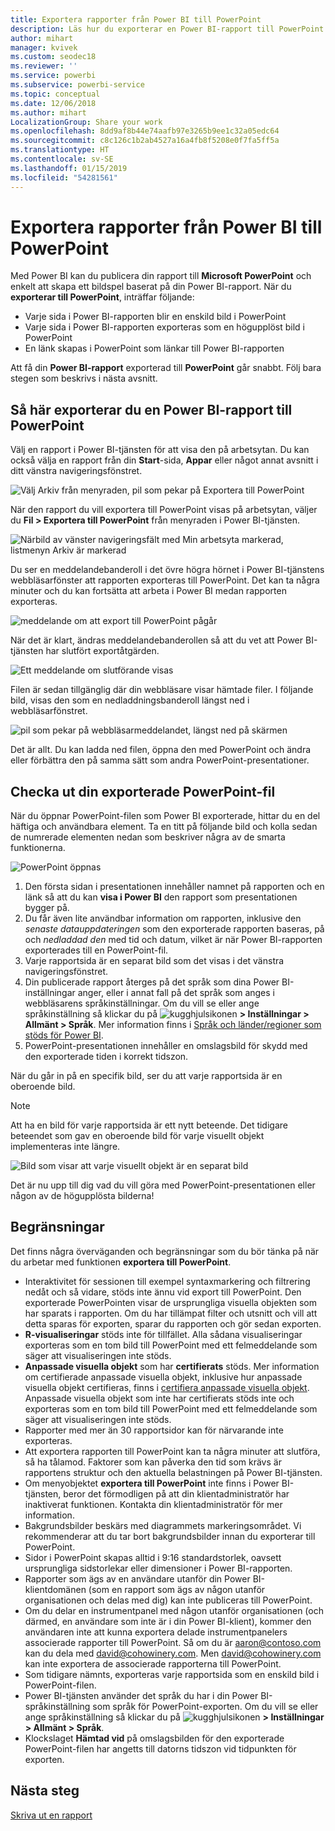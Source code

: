 ```yaml
---
title: Exportera rapporter från Power BI till PowerPoint
description: Läs hur du exporterar en Power BI-rapport till PowerPoint.
author: mihart
manager: kvivek
ms.custom: seodec18
ms.reviewer: ''
ms.service: powerbi
ms.subservice: powerbi-service
ms.topic: conceptual
ms.date: 12/06/2018
ms.author: mihart
LocalizationGroup: Share your work
ms.openlocfilehash: 8dd9af8b44e74aafb97e3265b9ee1c32a05edc64
ms.sourcegitcommit: c8c126c1b2ab4527a16a4fb8f5208e0f7fa5ff5a
ms.translationtype: HT
ms.contentlocale: sv-SE
ms.lasthandoff: 01/15/2019
ms.locfileid: "54281561"
---
```

# <a name="export-reports-from-power-bi-to-powerpoint"></a>Exportera rapporter från Power BI till PowerPoint
Med Power BI kan du publicera din rapport till **Microsoft PowerPoint** och enkelt att skapa ett bildspel baserat på din Power BI-rapport. När du **exporterar till PowerPoint**, inträffar följande:

* Varje sida i Power BI-rapporten blir en enskild bild i PowerPoint
* Varje sida i Power BI-rapporten exporteras som en högupplöst bild i PowerPoint <!-- * The filters and slicers settings that you added to the report are preserved. -->
* En länk skapas i PowerPoint som länkar till Power BI-rapporten 

Att få din **Power BI-rapport** exporterad till **PowerPoint** går snabbt. Följ bara stegen som beskrivs i nästa avsnitt.

## <a name="how-to-export-your-power-bi-report-to-powerpoint"></a>Så här exporterar du en Power BI-rapport till PowerPoint
Välj en rapport i Power BI-tjänsten för att visa den på arbetsytan. Du kan också välja en rapport från din **Start**-sida, **Appar** eller något annat avsnitt i ditt vänstra navigeringsfönstret.

![Välj Arkiv från menyraden, pil som pekar på Exportera till PowerPoint](media/end-user-powerpoint/power-bi-publish.png)

När den rapport du vill exportera till PowerPoint visas på arbetsytan, väljer du **Fil > Exportera till PowerPoint** från menyraden i Power BI-tjänsten.

![Närbild av vänster navigeringsfält med Min arbetsyta markerad, listmenyn Arkiv är markerad](media/end-user-powerpoint/powerbi_to_powerpoint_1.png)

Du ser en meddelandebanderoll i det övre högra hörnet i Power BI-tjänstens webbläsarfönster att rapporten exporteras till PowerPoint. Det kan ta några minuter och du kan fortsätta att arbeta i Power BI medan rapporten exporteras.

![meddelande om att export till PowerPoint pågår](media/end-user-powerpoint/powerbi_to_powerpoint_2.png)

När det är klart, ändras meddelandebanderollen så att du vet att Power BI-tjänsten har slutfört exportåtgärden.

![Ett meddelande om slutförande visas](media/end-user-powerpoint/powerbi_to_powerpoint_3.png)

Filen är sedan tillgänglig där din webbläsare visar hämtade filer. I följande bild, visas den som en nedladdningsbanderoll längst ned i webbläsarfönstret.

![pil som pekar på webbläsarmeddelandet, längst ned på skärmen](media/end-user-powerpoint/powerbi_to_powerpoint_4.png)

Det är allt. Du kan ladda ned filen, öppna den med PowerPoint och ändra eller förbättra den på samma sätt som andra PowerPoint-presentationer.

## <a name="checking-out-your-exported-powerpoint-file"></a>Checka ut din exporterade PowerPoint-fil
När du öppnar PowerPoint-filen som Power BI exporterade, hittar du en del häftiga och användbara element. Ta en titt på följande bild och kolla sedan de numrerade elementen nedan som beskriver några av de smarta funktionerna.

![PowerPoint öppnas](media/end-user-powerpoint/powerbi_to_powerpoint_5.png)

1. Den första sidan i presentationen innehåller namnet på rapporten och en länk så att du kan **visa i Power BI** den rapport som presentationen bygger på.
2. Du får även lite användbar information om rapporten, inklusive den *senaste datauppdateringen* som den exporterade rapporten baseras, på och *nedladdad den* med tid och datum, vilket är när Power BI-rapporten exporterades till en PowerPoint-fil.
3. Varje rapportsida är en separat bild som det visas i det vänstra navigeringsfönstret. 
4. Din publicerade rapport återges på det språk som dina Power BI-inställningar anger, eller i annat fall på det språk som anges i webbläsarens språkinställningar. Om du vill se eller ange språkinställning så klickar du på ![kugghjulsikonen](media/end-user-powerpoint/power-bi-settings-icon.png) **> Inställningar > Allmänt > Språk**. Mer information finns i [Språk och länder/regioner som stöds för Power BI](../supported-languages-countries-regions.md).
5. PowerPoint-presentationen innehåller en omslagsbild för skydd med den exporterade tiden i korrekt tidszon.

När du går in på en specifik bild, ser du att varje rapportsida är en oberoende bild.

>[!NOTE]
> Att ha en bild för varje rapportsida är ett nytt beteende. Det tidigare beteendet som gav en oberoende bild för varje visuellt objekt implementeras inte längre. 
 

![Bild som visar att varje visuellt objekt är en separat bild](media/end-user-powerpoint/powerbi_to_powerpoint_6.png)

Det är nu upp till dig vad du vill göra med PowerPoint-presentationen eller någon av de högupplösta bilderna!

## <a name="limitations"></a>Begränsningar
Det finns några överväganden och begränsningar som du bör tänka på när du arbetar med funktionen **exportera till PowerPoint**.

* Interaktivitet för sessionen till exempel syntaxmarkering och filtrering nedåt och så vidare, stöds inte ännu vid export till PowerPoint. Den exporterade PowerPointen visar de ursprungliga visuella objekten som har sparats i rapporten. Om du har tillämpat filter och utsnitt och vill att detta sparas för exporten, sparar du rapporten och gör sedan exporten.
* **R-visualiseringar** stöds inte för tillfället. Alla sådana visualiseringar exporteras som en tom bild till PowerPoint med ett felmeddelande som säger att visualiseringen inte stöds.
* **Anpassade visuella objekt** som har **certifierats** stöds. Mer information om certifierade anpassade visuella objekt, inklusive hur anpassade visuella objekt certifieras, finns i [certifiera anpassade visuella objekt](../power-bi-custom-visuals-certified.md). Anpassade visuella objekt som inte har certifierats stöds inte och exporteras som en tom bild till PowerPoint med ett felmeddelande som säger att visualiseringen inte stöds.
* Rapporter med mer än 30 rapportsidor kan för närvarande inte exporteras.
* Att exportera rapporten till PowerPoint kan ta några minuter att slutföra, så ha tålamod. Faktorer som kan påverka den tid som krävs är rapportens struktur och den aktuella belastningen på Power BI-tjänsten.
* Om menyobjektet **exportera till PowerPoint** inte finns i Power BI-tjänsten, beror det förmodligen på att din klientadministratör har inaktiverat funktionen. Kontakta din klientadministratör för mer information.
* Bakgrundsbilder beskärs med diagrammets markeringsområdet. Vi rekommenderar att du tar bort bakgrundsbilder innan du exporterar till PowerPoint.
* Sidor i PowerPoint skapas alltid i 9:16 standardstorlek, oavsett ursprungliga sidstorlekar eller dimensioner i Power BI-rapporten.
* Rapporter som ägs av en användare utanför din Power BI-klientdomänen (som en rapport som ägs av någon utanför organisationen och delas med dig) kan inte publiceras till PowerPoint.
* Om du delar en instrumentpanel med någon utanför organisationen (och därmed, en användare som inte är i din Power BI-klient), kommer den användaren inte att kunna exportera delade instrumentpanelers associerade rapporter till PowerPoint. Så om du är aaron@contoso.com kan du dela med david@cohowinery.com. Men david@cohowinery.com kan inte exportera de associerade rapporterna till PowerPoint.
* Som tidigare nämnts, exporteras varje rapportsida som en enskild bild i PowerPoint-filen.
* Power BI-tjänsten använder det språk du har i din Power BI-språkinställning som språk för PowerPoint-exporten. Om du vill se eller ange språkinställning så klickar du på ![kugghjulsikonen](media/end-user-powerpoint/power-bi-settings-icon.png) **> Inställningar > Allmänt > Språk**.
* Klockslaget **Hämtad vid** på omslagsbilden för den exporterade PowerPoint-filen har angetts till datorns tidszon vid tidpunkten för exporten.

## <a name="next-steps"></a>Nästa steg
[Skriva ut en rapport](end-user-print.md)